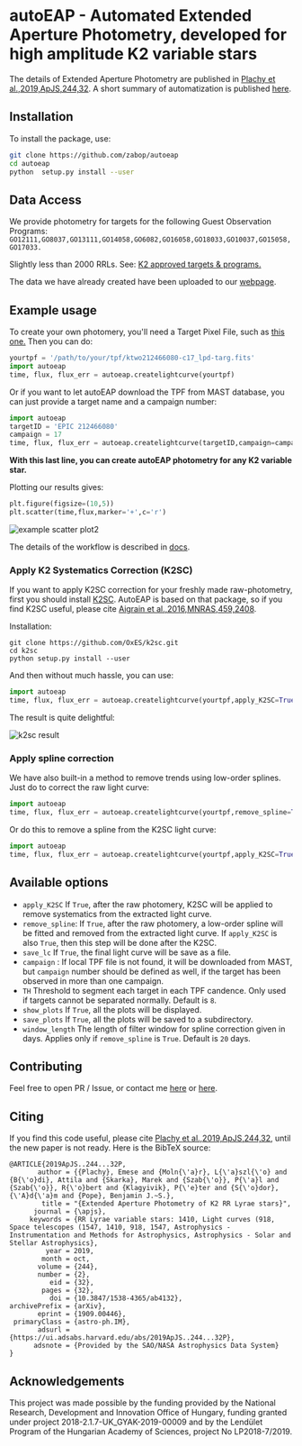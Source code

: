 # autoEAP - Automated Extended Aperture Photometry, developed for high amplitude K2 variable stars

The details of Extended Aperture Photometry are published in [Plachy et al.,2019,ApJS,244,32](https://ui.adsabs.harvard.edu/abs/2019ApJS..244...32P/abstract).
A short summary of automatization is published [here](https://ui.adsabs.harvard.edu/abs/2020arXiv200908786P/abstract).

## Installation

To install the package, use:

```bash
git clone https://github.com/zabop/autoeap
cd autoeap
python  setup.py install --user
```

## Data Access

We provide photometry for targets for the following Guest Observation Programs:
```GO12111,GO8037,GO13111,GO14058,GO6082,GO16058,GO18033,GO10037,GO15058,GO17033.```

Slightly less than 2000 RRLs. See: [K2 approved targets & programs.](https://keplerscience.arc.nasa.gov/k2-approved-programs.html)

The data we have already created have been uploaded to our [webpage](https://konkoly.hu/KIK/data_en.html).

## Example usage

To create your own photomery, you'll need a Target Pixel File, such as [this one.](https://github.com/zabop/autoeap/blob/master/docs/ktwo212466080-c17_lpd-targ.fits)
Then you can do:

```python
yourtpf = '/path/to/your/tpf/ktwo212466080-c17_lpd-targ.fits'
import autoeap
time, flux, flux_err = autoeap.createlightcurve(yourtpf)
```

Or if you want to let autoEAP download the TPF from MAST database, you can just provide a target name and a campaign number:

```python
import autoeap
targetID = 'EPIC 212466080'
campaign = 17
time, flux, flux_err = autoeap.createlightcurve(targetID,campaign=campaign)
```

**With this last line, you can create autoEAP photometry for any K2 variable star.**

Plotting our results gives:
```python
plt.figure(figsize=(10,5))
plt.scatter(time,flux,marker='+',c='r')
```
![example scatter plot2](https://raw.githubusercontent.com/zabop/autoeap/master/docs/ktwo212466080-c17_raw.png)

The details of the workflow is described in [docs](https://github.com/zabop/autoeap/tree/master/docs).

### Apply K2 Systematics Correction (K2SC)
If you want to apply K2SC correction for your freshly made raw-photometry, first you should install [K2SC](https://github.com/OxES/k2sc). AutoEAP is based on that package, so if you find K2SC useful, please cite [Aigrain et al.,2016,MNRAS,459,2408](https://ui.adsabs.harvard.edu/abs/2016MNRAS.459.2408A/abstract).

Installation:
```
git clone https://github.com/OxES/k2sc.git
cd k2sc
python setup.py install --user
```
And then without much hassle, you can use:
```python
import autoeap
time, flux, flux_err = autoeap.createlightcurve(yourtpf,apply_K2SC=True)
```

The result is quite delightful:

![k2sc result](https://raw.githubusercontent.com/zabop/autoeap/master/docs/ktwo212466080-c17_k2sc.png)

### Apply spline correction
We have also built-in a method to remove trends using low-order splines. Just do to correct the raw light curve:
```python
import autoeap
time, flux, flux_err = autoeap.createlightcurve(yourtpf,remove_spline=True)
```

Or do this to remove a spline from the K2SC light curve:
```python
import autoeap
time, flux, flux_err = autoeap.createlightcurve(yourtpf,apply_K2SC=True,remove_spline=True)
```

## Available options
 - `apply_K2SC` If `True`, after the raw photomery, K2SC will be applied to remove systematics from the extracted light curve.
 - `remove_spline`: If `True`, after the raw photomery, a low-order spline will be fitted and removed from the extracted light curve. If ``apply_K2SC`` is also `True`, then this step will be done after the K2SC.
 - `save_lc` If `True`, the final light curve will be save as a file.
 - `campaign` : If local TPF file is not found, it will be downloaded from MAST, but ``campaign`` number should be defined as well, if the target has been observed in more than one campaign.
 - `TH` Threshold to segment each target in each TPF candence. Only used if targets cannot be separated normally. Default is `8`.
 - `show_plots` If `True`, all the plots will be displayed.
 - `save_plots` If `True`, all the plots will be saved to a subdirectory.
 - `window_length` The length of filter window for spline correction given in days. Applies only if ``remove_spline`` is `True`. Default is `20` days.

## Contributing
Feel free to open PR / Issue, or contact me [here](https://twitter.com/palszab) or [here](ps738@cam.ac.uk).

## Citing
If you find this code useful, please cite [Plachy et al.,2019,ApJS,244,32](https://ui.adsabs.harvard.edu/abs/2019ApJS..244...32P/abstract), until the new paper is not ready. Here is the BibTeX source:
```
@ARTICLE{2019ApJS..244...32P,
       author = {{Plachy}, Emese and {Moln{\'a}r}, L{\'a}szl{\'o} and {B{\'o}di}, Attila and {Skarka}, Marek and {Szab{\'o}}, P{\'a}l and {Szab{\'o}}, R{\'o}bert and {Klagyivik}, P{\'e}ter and {S{\'o}dor}, {\'A}d{\'a}m and {Pope}, Benjamin J.~S.},
        title = "{Extended Aperture Photometry of K2 RR Lyrae stars}",
      journal = {\apjs},
     keywords = {RR Lyrae variable stars: 1410, Light curves (918, Space telescopes (1547, 1410, 918, 1547, Astrophysics - Instrumentation and Methods for Astrophysics, Astrophysics - Solar and Stellar Astrophysics},
         year = 2019,
        month = oct,
       volume = {244},
       number = {2},
          eid = {32},
        pages = {32},
          doi = {10.3847/1538-4365/ab4132},
archivePrefix = {arXiv},
       eprint = {1909.00446},
 primaryClass = {astro-ph.IM},
       adsurl = {https://ui.adsabs.harvard.edu/abs/2019ApJS..244...32P},
      adsnote = {Provided by the SAO/NASA Astrophysics Data System}
}
```

## Acknowledgements
This project was made possible by the funding provided by the National Research, Development and Innovation Office of Hungary, funding granted under project 2018-2.1.7-UK_GYAK-2019-00009 and by the Lendület Program of the Hungarian Academy of Sciences, project No LP2018-7/2019.
